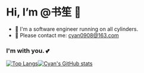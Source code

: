 # Hi, I’m @书笙 👋

- 🎈 I'm a software engineer running on all cylinders.
- 📧 Please contact me: cyan0908@163.com

  
###                  I'm with you. 💕

[![Top Langs](https://github-readme-stats.vercel.app/api/top-langs/?username=Ryan-eng-del&hide=javascript,html)](https://github.com/Ryan-eng-del/github-readme-stats&hide=javascript,html)[![Cyan's GitHub stats](https://github-readme-stats.vercel.app/api?username=Ryan-eng-del&include_all_commits=true)](https://github.com/Ryan-eng-del/github-readme-stats?include_all_commits=true)
